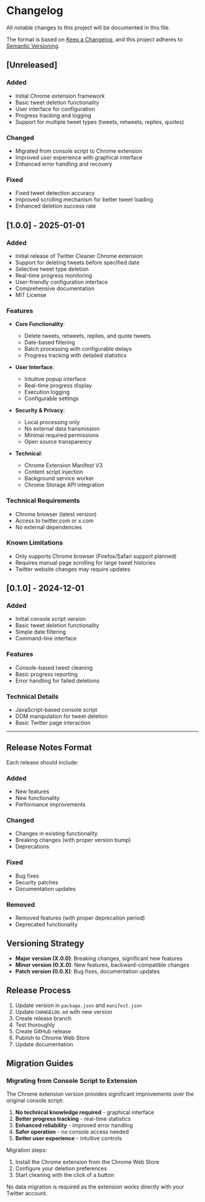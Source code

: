# Changelog

All notable changes to this project will be documented in this file.

The format is based on [Keep a Changelog](https://keepachangelog.com/en/1.0.0/),
and this project adheres to [Semantic Versioning](https://semver.org/spec/v2.0.0.html).

## [Unreleased]

### Added
- Initial Chrome extension framework
- Basic tweet deletion functionality
- User interface for configuration
- Progress tracking and logging
- Support for multiple tweet types (tweets, retweets, replies, quotes)

### Changed
- Migrated from console script to Chrome extension
- Improved user experience with graphical interface
- Enhanced error handling and recovery

### Fixed
- Fixed tweet detection accuracy
- Improved scrolling mechanism for better tweet loading
- Enhanced deletion success rate

## [1.0.0] - 2025-01-01

### Added
- Initial release of Twitter Cleaner Chrome extension
- Support for deleting tweets before specified date
- Selective tweet type deletion
- Real-time progress monitoring
- User-friendly configuration interface
- Comprehensive documentation
- MIT License

### Features
- **Core Functionality**:
  - Delete tweets, retweets, replies, and quote tweets
  - Date-based filtering
  - Batch processing with configurable delays
  - Progress tracking with detailed statistics

- **User Interface**:
  - Intuitive popup interface
  - Real-time progress display
  - Execution logging
  - Configurable settings

- **Security & Privacy**:
  - Local processing only
  - No external data transmission
  - Minimal required permissions
  - Open source transparency

- **Technical**:
  - Chrome Extension Manifest V3
  - Content script injection
  - Background service worker
  - Chrome Storage API integration

### Technical Requirements
- Chrome browser (latest version)
- Access to twitter.com or x.com
- No external dependencies

### Known Limitations
- Only supports Chrome browser (Firefox/Safari support planned)
- Requires manual page scrolling for large tweet histories
- Twitter website changes may require updates

## [0.1.0] - 2024-12-01

### Added
- Initial console script version
- Basic tweet deletion functionality
- Simple date filtering
- Command-line interface

### Features
- Console-based tweet cleaning
- Basic progress reporting
- Error handling for failed deletions

### Technical Details
- JavaScript-based console script
- DOM manipulation for tweet deletion
- Basic Twitter page interaction

---

## Release Notes Format

Each release should include:

### Added
- New features
- New functionality
- Performance improvements

### Changed
- Changes in existing functionality
- Breaking changes (with proper version bump)
- Deprecations

### Fixed
- Bug fixes
- Security patches
- Documentation updates

### Removed
- Removed features (with proper deprecation period)
- Deprecated functionality

## Versioning Strategy

- **Major version (X.0.0)**: Breaking changes, significant new features
- **Minor version (0.X.0)**: New features, backward-compatible changes
- **Patch version (0.0.X)**: Bug fixes, documentation updates

## Release Process

1. Update version in `package.json` and `manifest.json`
2. Update `CHANGELOG.md` with new version
3. Create release branch
4. Test thoroughly
5. Create GitHub release
6. Publish to Chrome Web Store
7. Update documentation

## Migration Guides

### Migrating from Console Script to Extension

The Chrome extension version provides significant improvements over the original console script:

1. **No technical knowledge required** - graphical interface
2. **Better progress tracking** - real-time statistics
3. **Enhanced reliability** - improved error handling
4. **Safer operation** - no console access needed
5. **Better user experience** - intuitive controls

Migration steps:
1. Install the Chrome extension from the Chrome Web Store
2. Configure your deletion preferences
3. Start cleaning with the click of a button

No data migration is required as the extension works directly with your Twitter account.